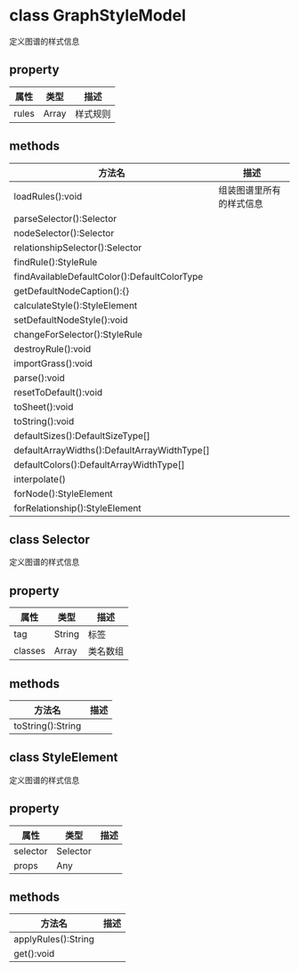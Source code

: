 # class GraphStyleModel

定义图谱的样式信息

## property

|属性|类型|描述|
| --- | --- | --- |
|rules|Array|样式规则

## methods

|方法名|描述|
| --- | --- |
|loadRules():void|组装图谱里所有的样式信息
|parseSelector():Selector|
|nodeSelector():Selector|
|relationshipSelector():Selector|
|findRule():StyleRule|
|findAvailableDefaultColor():DefaultColorType|
|getDefaultNodeCaption():{}|
|calculateStyle():StyleElement|
|setDefaultNodeStyle():void|
|changeForSelector():StyleRule|
|destroyRule():void|
|importGrass():void|
|parse():void|
|resetToDefault():void|
|toSheet():void|
|toString():void|
|defaultSizes():DefaultSizeType[]|
|defaultArrayWidths():DefaultArrayWidthType[]|
|defaultColors():DefaultArrayWidthType[]|
|interpolate()|
|forNode():StyleElement|
|forRelationship():StyleElement|

## class Selector

定义图谱的样式信息

## property

|属性|类型|描述|
| --- | --- | --- |
|tag|String|标签
|classes|Array|类名数组


## methods

|方法名|描述|
| --- | --- |
|toString():String|

## class StyleElement

定义图谱的样式信息

## property

|属性|类型|描述|
| --- | --- | --- |
|selector|Selector|
|props|Any|


## methods

|方法名|描述|
| --- | --- |
|applyRules():String|
|get():void|